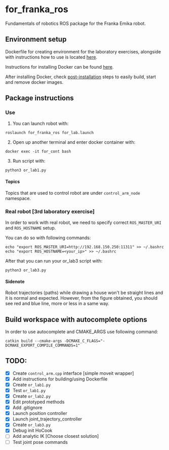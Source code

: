 # for_franka_ros 

Fundamentals of robotics ROS package for the Franka Emika robot. 

## Environment setup

Dockerfile for creating environment for the laboratory exercises, alongside with instructions how to use is located [here](https://github.com/larics/docker_files/tree/master/ros-noetic/for_course_lab/or2324). 

Instructions for installing Docker can be found [here](https://docs.docker.com/engine/install/ubuntu/). 

After installing Docker, check [post-installation](https://docs.docker.com/engine/install/linux-postinstall/) steps to easily build, start and remove docker images. 


## Package instructions

### Use 

1. You can launch robot with: 
```
roslaunch for_franka_ros for_lab.launch
```

2. Open up another terminal and enter docker container with: 
```
docker exec -it for_cont bash
```

3. Run script with: 

```
python3 or_lab1.py
``` 

#### Topics

Topics that are used to control robot are under `control_arm_node` namespace. 

### Real robot [3rd laboratory exercise] 

In order to work with real robot, we need to specify correct `ROS_MASTER_URI` and `ROS_HOSTNAME` 
setup. 

You can do so with following commands: 
```
echo "export ROS_MASTER_URI=http://192.168.150.250:11311" >> ~/.bashrc  
echo "export ROS_HOSTNAME=<your_ip>" >> ~/.bashrc    
```

After that you can run your or_lab3 script with: 

```
python3 or_lab3.py
```

#### Sidenote

Robot trajectories (paths) while drawing a house won't be straight lines and it is normal and expected. 
However, from the figure obtained, you should see red and blue line, more or less in a same way. 

## Build workspace with autocomplete options

In order to use autocomplete and CMAKE_ARGS use following command: 
```
catkin build --cmake-args -DCMAKE_C_FLAGS="-DCMAKE_EXPORT_COMPILE_COMMANDS=1"
```

## TODO: 
- [x] Create `control_arm.cpp` interface [simple moveit wrapper]
- [x] Add instructions for building/using Dockerfile 
- [x] Create `or_lab1.py`
- [x] Test `or_lab1.py` 
- [x] Create `or_lab2.py`
- [x] Edit prototyped methods
- [x] Add .gitignore
- [x] Launch position controller
- [x] Launch joint_trajectory_controller
- [x] Create `or_lab3.py`
- [x] Debug init HoCook 
- [ ] Add analytic IK [Choose closest solution]
- [ ] Test joint pose commands 
